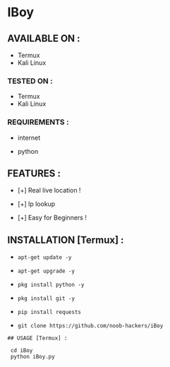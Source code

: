 # IBoy 
## AVAILABLE ON :

* Termux 
* Kali Linux

### TESTED ON :

* Termux 
* Kali Linux 

### REQUIREMENTS :

* internet



* python

## FEATURES :

* [+] Real live location !



* [+] Ip lookup

* [+] Easy for Beginners !

## INSTALLATION [Termux] :

* `apt-get update -y`

* `apt-get upgrade -y`

* `pkg install python -y`



* `pkg install git -y`



* `pip install requests`

* `git clone https://github.com/noob-hackers/iBoy`



```
## USAGE [Termux] :

 cd iBoy
 python iBoy.py

```







